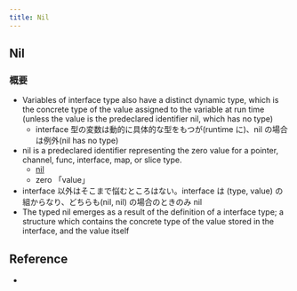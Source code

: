 ```yaml
---
title: Nil
---
```


## Nil
### 概要
* Variables of interface type also have a distinct dynamic type, which is the concrete type of the value assigned to the variable at run time (unless the value is the predeclared identifier nil, which has no type)
    * interface 型の変数は動的に具体的な型をもつが(runtime に)、nil の場合は例外(nil has no type)
* nil is a predeclared identifier representing the zero value for a pointer, channel, func, interface, map, or slice type.
    * [nil](https://golang.org/pkg/builtin/#pkg-variables)
    * zero 「value」
* interface 以外はそこまで悩むところはない。interface は (type, value) の組からなり、どちらも(nil, nil) の場合のときのみ nil
* The typed nil emerges as a result of the definition of a interface type; a structure which contains the concrete type of the value stored in the interface, and the value itself

## Reference
* []()